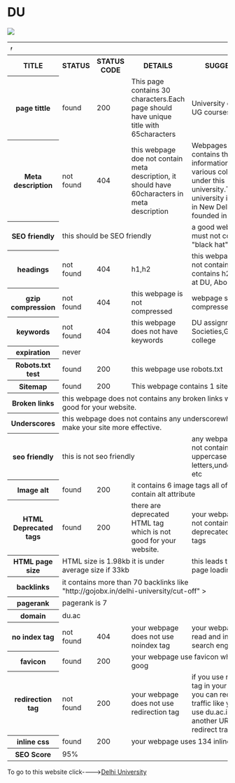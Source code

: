 # DU
<html>
<img src="https://upload.wikimedia.org/wikipedia/en/8/84/University_of_Delhi.png">
<table>
<tr>
<th colspan="5"><marquee direction="right">Delhi University</marquee></th>
</tr><tr>
<th>TITLE</th>
<th>STATUS</th>
<th>STATUS CODE</th>
<th>DETAILS</th>
<th>SUGGESTION</th>
</tr>
<tr>
<th>page tittle</th>
<td>found</td>
<td>200</td>
<td>This page contains 30 characters.Each page should have unique title with 65characters</td>
<td>University of Delhi for UG courses.</td>
</tr>
<tr>
<th>Meta description</th>
<td>not found</td>
<td>404</td>
<td>this webpage doe not contain meta description, it should have 60characters in meta description</td>
<td>Webpages of this site contains the information about various colleges under this university.This university is located in New Delhi.It was founded in 1922. </td>
</tr>
<tr>
<th>SEO friendly</th>
<td colspan="3">this should be SEO friendly</td>
<td>a good webpage must not contain "black hat"</td>
</tr>
<tr>
<th>headings</th>
<td>not found</td>
<td>404</td>
<td>h1,h2</td>
<td>this webpage does not contains h1,it contains h2 like study at DU, About DU</td>
</tr>
<tr>
<th>gzip compression</th>
<td>not found</td>
<td>404</td>
<td>this webpage is not compressed</td>
<td>webpage should be compressed</td>
</tr>
<tr>
<th>keywords</th>
<td>not found</td>
<td>404</td>
<td>this webpage does not have keywords</td>
<td>DU assignments,DU Societies,Government college</td>
</tr>
<tr>
<th>expiration</th>
<td colspan="4">never</td>
</tr>
<tr>
<th>Robots.txt test</th>
<td> found</td>
<td>200</td>
<td colspan="2">this webpage use robots.txt</td>
</tr>
<tr>
<th>Sitemap</th>
<td>found</td>
<td>200</td>
<td colspan="2">This webpage contains 1 sitemap</td>
</tr>
<tr>
<th>Broken links</th>
<td colspan="4">this webpage does not contains any broken links which is good for your website.</td>
</tr>
<tr>
<th>Underscores</th>
<td colspan="4">this webpage does not contains any underscorewhich will make your site more effective.</td>
</tr>
<tr>
<th>seo friendly</th>
<td colspan="3">this is not seo friendly </td>
<td>any webpage must not contain uppercase letters,underscores etc</td>
</tr>
<tr>
<th>Image alt</th>
<td>found</td>
<td>200</td>
<td colspan="2">it contains 6 image tags  all of them contain alt attribute</td>
</tr>
<tr>
<th>HTML Deprecated tags</th>
<td>found</td>
<td>200</td>
<td>there are deprecated HTML tag which is not good for your website.</td>
<td>your webpage must not contain deprecated HTML tags</td>
</tr>
<tr>
<th>HTML page size</th>
<td colspan="3"> HTML size is 1.98kb it is under average size if 33kb</td>
<td>this leads to faster page loading</td>
</tr>
<tr>
<th>backlinks</th>
<td colspan="4">it contains more than 70 backlinks like "http://gojobx.in/delhi-university/cut-off" ></td>
</tr>
<tr>
<th>pagerank</th>
<td colspan="4"> pagerank is 7</td>
<tr>
<th>domain</th>
<td colspan="2">du.ac</td>
</tr>
<tr>
<th>no index tag</th>
<td>not found</td>
<td>404</td>
<td>your webpage does not use noindex tag</td>
<td>your webpage can be read and index by search engine</td>
</tr>
<tr>
<th>
favicon
</th>
<td>found</td>
<td>200</td>
<td colspan="2"> your webpage use favicon which is goog</td>
</tr>
<tr>
<th>redirection tag
</th>
<td>not found</td>
<td>200</td>
<td>your webpage does not use redirection tag</td>
<td>if you use redirection tag in your webpage you can redirect traffic like you can use du.ac.in as an another URL to redirect traffic</td>
</tr>
<tr>
<th>inline css
</th>
<td>found</td>
<td>200</td>
<td colspan="2">your webpage uses 134 inline css style</td>
</tr>
<tr>
<th>SEO Score</th>
<td colspan="2">95%</td>
</tr>
</table>
</html>
To go to this website click----><a href="http://www.du.ac">Delhi University</a>
